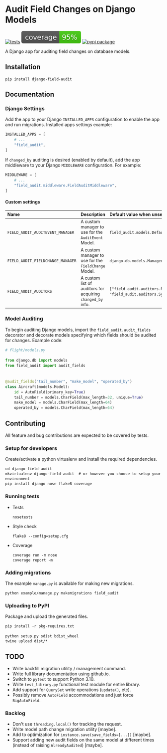 # Audit Field Changes on Django Models

[![tests][tests_badge]][tests_link]
[![coverage][coverage_badge]][coverage_link]
[![pypi package][pypi_badge]][pypi_link]

[tests_badge]: https://github.com/dimagi/django-field-audit/actions/workflows/tests.yml/badge.svg
[tests_link]: https://github.com/dimagi/django-field-audit/actions/workflows/tests.yml
[coverage_badge]: https://github.com/dimagi/django-field-audit/raw/coverage-badge/coverage.svg
[coverage_link]: https://github.com/dimagi/django-field-audit/actions/workflows/coverage.yml
[pypi_badge]: https://badge.fury.io/py/django-field-audit.svg
[pypi_link]: https://pypi.org/project/django-field-audit/

A Django app for auditing field changes on database models.

## Installation
```
pip install django-field-audit
```

## Documentation

<!--
The [django-field-audit documentation][docs] shows how to use this library to
audit field changes on Django Models.

[docs]: https://dimagi.github.io/django-field-audit/
-->

### Django Settings

Add the app to your Django `INSTALLED_APPS` configuration to enable the app and
run migrations. Installed apps settings example:

```python
INSTALLED_APPS = [
    # ...
    "field_audit",
]
```

If `changed_by` auditing is desired (enabled by default), add the app middleware
to your Django `MIDDLEWARE` configuration. For example:

```python
MIDDLEWARE = [
    # ...
    "field_audit.middleware.FieldAuditMiddleware",
]
```

#### Custom settings

| Name                              | Description                                                | Default value when unset
|:----------------------------------|:-----------------------------------------------------------|:------------------------
| `FIELD_AUDIT_AUDITEVENT_MANAGER`  | A custom manager to use for the `AuditEvent` Model.        | `field_audit.models.DefaultAuditEventManager`
| `FIELD_AUDIT_FIELDCHANGE_MANAGER` | A custom manager to use for the `FieldChange` Model.       | `django.db.models.Manager`
| `FIELD_AUDIT_AUDITORS`            | A custom list of auditors for acquiring `changed_by` info. | `["field_audit.auditors.RequestAuditor", "field_audit.auditors.SystemUserAuditor"]`

### Model Auditing

To begin auditing Django models, import the `field_audit.audit_fields` decorator
and decorate models specifying which fields should be audited for changes.
Example code:

```python
# flight/models.py

from django.db import models
from field_audit import audit_fields


@audit_fields("tail_number", "make_model", "operated_by")
class Aircraft(models.Model):
    id = AutoField(primary_key=True)
    tail_number = models.CharField(max_length=32, unique=True)
    make_model = models.CharField(max_length=64)
    operated_by = models.CharField(max_length=64)
```


## Contributing

All feature and bug contributions are expected to be covered by tests.

### Setup for developers

Create/activate a python virtualenv and install the required dependencies.

```shell
cd django-field-audit
mkvirtualenv django-field-audit  # or however you choose to setup your environment
pip install django nose flake8 coverage
```

### Running tests

- Tests
  ```shell
  nosetests
  ```

- Style check
  ```shell
  flake8 --config=setup.cfg
  ```

- Coverage
  ```shell
  coverage run -m nose
  coverage report -m
  ```

### Adding migrations

The example `manage.py` is available for making new migrations.

```shell
python example/manage.py makemigrations field_audit
```

### Uploading to PyPI

Package and upload the generated files.

```shell
pip install -r pkg-requires.txt

python setup.py sdist bdist_wheel
twine upload dist/*
```

## TODO

- Write backfill migration utility / management command.
- Write full library documentation using github.io.
- Switch to `pytest` to support Python 3.10.
- Write `test_library.py` functional test module for entire library.
- Add support for `QuerySet` write operations (`update()`, etc).
- Possibly remove `AutoField` accommodations and just force `BigAutoField`.

### Backlog

- Don't use `threading.local()` for tracking the request.
- Write model path change migration utility [maybe].
- Add to optimization for `instance.save(save_fields=[...])` [maybe].
- Support adding new audit fields on the same model at different times (instead
  of raising `AlreadyAudited`) [maybe].
